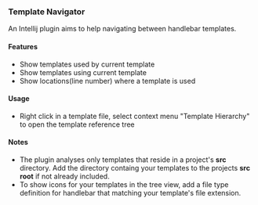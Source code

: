 ### Template Navigator
An Intellij plugin aims to help navigating between handlebar templates.

#### Features
- Show templates used by current template
- Show templates using current template
- Show locations(line number) where a template is used



#### Usage
- Right click in a template file, select context menu "Template Hierarchy" to open the template reference tree

#### Notes
- The plugin analyses only templates that reside in a project's **src** directory. Add the directory containg your templates to the projects **src root** if not already included.
- To show icons for your templates in the tree view, add a file type definition for handlebar that matching your template's file extension.